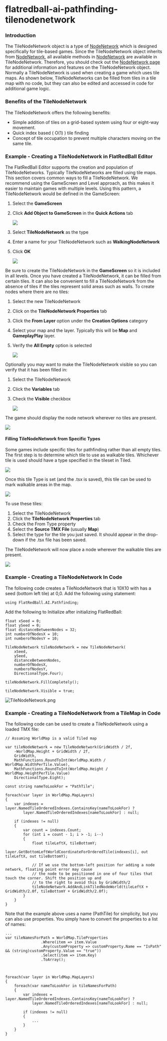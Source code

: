 # flatredball-ai-pathfinding-tilenodenetwork

### Introduction

The TileNodeNetwork object is a type of [NodeNetwork](../../../../../documentation/api/flatredball/ai/pathfinding-2/flatredball-ai-pathfinding-nodenetwork.md) which is designed specifically for tile-based games. Since the TileNodeNetwork object inherits from [NodeNetwork](../../../../../documentation/api/flatredball/ai/pathfinding-2/flatredball-ai-pathfinding-nodenetwork.md), all available methods in [NodeNetwork](../../../../../documentation/api/flatredball/ai/pathfinding-2/flatredball-ai-pathfinding-nodenetwork.md) are available in TileNodeNetwork. Therefore, you should check out the [NodeNetwork page](../../../../../documentation/api/flatredball/ai/pathfinding-2/flatredball-ai-pathfinding-nodenetwork.md) for additional information and features on the TileNodeNetwork object. Normally a TileNodeNetwork is used when creating a game which uses tile maps. As shown below, TileNodeNetworks can be filled from tiles in a tile map with no code, but they can also be edited and accessed in code for additional game logic.

### Benefits of the TileNodeNetwork

The TileNodeNetwork offers the following benefits:

* Simple addition of tiles on a grid-based system using four or eight-way movement.
* Quick index based ( O(1) ) tile finding
* Concept of tile occupation to prevent multiple characters moving on the same tile.

### Example - Creating a TileNodeNetwork in FlatRedBall Editor

The FlatRedBall Editor supports the creation and population of TileNodeNetworks. Typically TileNodeNetworks are filled using tile maps. This section covers common ways to fill a TileNodeNetwork. We recommend using the GameScreen and Level approach, as this makes it easier to maintain games with multiple levels. Using this pattern, a TileNodeNetwork would be defined in the GameScreen:

1. Select the **GameScreen**
2.  Click **Add Object to GameScreen** in the **Quick Actions** tab

    ![](../../../../../media/2021-08-img_61278ef517345.png)
3. Select **TileNodeNetwork** as the type
4. Enter a name for your TileNodeNetwork such as **WalkingNodeNetwork**
5.  Click **OK**

    ![](../../../../../media/2021-08-img_61278f797745d.png)

Be sure to create the TileNodeNetwork in the **GameScreen** so it is included in all levels. Once you have created a TileNodeNetwork, it can be filled from certain tiles. It can also be convenient to fill a TileNodeNetwork from the absence of tiles if the tiles represent solid areas such as walls. To create nodes where there are no tiles:

1. Select the new TileNodeNetwork
2. Click on the **TileNodeNetwork Properties** tab
3. Click the **From Layer** option under the **Creation Options** category
4. Select your map and the layer. Typically this will be **Map** and **GameplayPlay** layer.
5.  Verify the **All Empty** option is selected

    ![](../../../../../media/2021-08-img_612791599f0de.png)

Optionally you may want to make the TileNodeNetwork visible so you can verify that it has been filled in:

1. Select the TileNodeNetwork
2. Click the **Variables** tab
3.  Check the **Visible** checkbox

    ![](../../../../../media/2021-08-img_6127925fcfb97.png)

The game should display the node network wherever no tiles are present.

![](../../../../../media/2021-08-img_61279322b6383.png)

#### Filling TileNodeNetwork from Specific Types

Some games include specific tiles for pathfinding rather than all empty tiles. The first step is to determine which tile to use as walkable tiles. Whichever tile is used should have a type specified in the tileset in Tiled.

![](../../../../../media/2021-08-img_612793df73271.png)

Once this tile Type  is set (and the .tsx is saved), this tile can be used to mark walkable areas in the map.

![](../../../../../media/2021-08-img_6127946f19390.png)

To use these tiles:

1. Select the TileNodeNetwork
2. Click the **TileNodeNetwork Properties** tab
3. Check the From Type property
4. Select the **Source TMX File** (usually **Map**)
5. Select the type for the tile you just saved. It should appear in the drop-down if the .tsx file has been saved.

The TileNodeNetwork will now place a node wherever the walkable tiles are present.

![](../../../../../media/2021-08-img_6127951030eb7.png)

### Example - Creating a TileNodeNetwork In Code

The following code creates a TileNodeNetwork that is 10X10  with has a seed (bottom left tile) at 0,0. Add the following using statement:

```
using FlatRedBall.AI.Pathfinding;
```

Add the following to Initialize after initializing FlatRedBall:

```
float xSeed = 0;
float ySeed = 0;
float distanceBetweenNodes = 32;
int numberOfNodesX = 10;
int numberofNodesY = 10;

TileNodeNetwork tileNodeNetwork = new TileNodeNetwork(
    xSeed, 
    ySeed, 
    distanceBetweenNodes, 
    numberOfNodesX, 
    numberofNodesY, 
    DirectionalType.Four);

tileNodeNetwork.FillCompletely();

tileNodeNetwork.Visible = true;
```

![TileNodeNetwork.png](../../../../../media/migrated_media-TileNodeNetwork.png)

### Example - Creating a TileNodeNetwork from a TileMap in Code

The following code can be used to create a TileNodeNetwork using a loaded TMX file:

```lang:c#
// Assuming WorldMap is a valid Tiled map

var tileNodeNetwork = new TileNodeNetwork(GridWidth / 2f,
    -WorldMap.Height + GridWidth / 2f,
    GridWidth,
    MathFunctions.RoundToInt(WorldMap.Width / WorldMap.WidthPerTile.Value),
    MathFunctions.RoundToInt(WorldMap.Height / WorldMap.HeightPerTile.Value)
    DirectionalType.Eight);

const string nameToLookFor = "PathTile";

foreach(var layer in WorldMap.MapLayers)
{
    var indexes = layer.NamedTileOrderedIndexes.ContainsKey(nameToLookFor) ? 
        layer.NamedTileOrderedIndexes[nameToLookFor] : null;

    if (indexes != null)
    {
        var count = indexes.Count;
        for (int i = count - 1; i > -1; i--)
        {
            float tileLeftX, tileBottomY;
            layer.GetBottomLeftWorldCoordinateForOrderedTile(indexes[i], out tileLeftX, out tileBottomY);
        
            // If we use the bottom-left position for adding a node network, floating point error may cause
            // the node to be positioned in one of four tiles that touch the corner. Shift the position up and
            // to the right to avoid this by GridWidth/2
            tileNodeNetwork.AddAndLinkTiledNodeWorld(tileLeftX + GridWidth/2.0f, tileBottomY + GridWidth/2.0f);
        }
    }
}
```

Note that the example above uses a name (PathTile) for simplicity, but you can also use properties. You simply have to convert the properties to a list of names:

```lang:c#
...
var tileNamesForPath = WorldMap.TileProperties
                .Where(item => item.Value
                .Any(customProperty => customProperty.Name == "IsPath" && (string)customProperty.Value == "true"))
                .Select(item => item.Key)
                .ToArray();



foreach(var layer in WorldMap.MapLayers)
{
    foreach(var nameToLookFor in tileNamesForPath)
    {
        var indexes = layer.NamedTileOrderedIndexes.ContainsKey(nameToLookFor) ? 
            layer.NamedTileOrderedIndexes[nameToLookFor] : null;

        if (indexes != null)
        {
            ...
        }
    }
}
```

&#x20;

